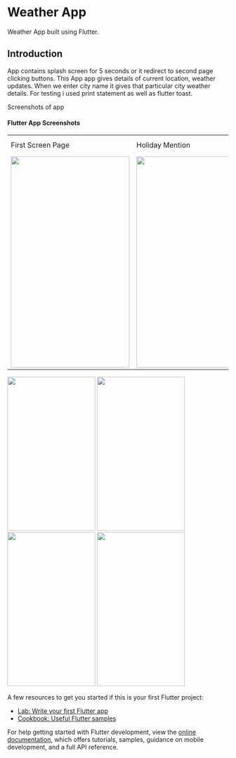 # Weather App

Weather App built using Flutter.

## Introduction

App contains splash screen for 5 seconds or it redirect to second page clicking buttons. This App app gives details of current location, weather updates.
When we enter city name it gives that particular city weather details. For testing i used print statement as well as flutter toast.

Screenshots of app


#### Flutter App Screenshots

<table>
  <tr>
    <td>First Screen Page</td>
     <td>Holiday Mention</td>
     <td>Present day in purple and selected day in pink</td>
  </tr>
  <tr>
    <td><img src="https://user-images.githubusercontent.com/60030358/201295670-cbb93918-2a8c-4a28-86de-c21cda4d7986.jpg" width=270 height=480></td>
    <td><img src="https://user-images.githubusercontent.com/60030358/201295711-9236b7a2-66ec-4348-88de-08613660c51a.jpg" width=270 height=480></td>
    <td><img src="https://user-images.githubusercontent.com/60030358/201295714-38db4b81-8401-40d1-ba3d-a99267ac2468.jpg" width=270 height=480></td>
    <td><img src="https://user-images.githubusercontent.com/60030358/201295718-901d2f60-bfb3-44f5-96e6-e3e11474703c.jpg" width=270 height=480></td>
  </tr>
 </table>
 
<p float="left">
<img src="https://user-images.githubusercontent.com/60030358/201295670-cbb93918-2a8c-4a28-86de-c21cda4d7986.jpg" width="200" height="350">
<img src="https://user-images.githubusercontent.com/60030358/201295711-9236b7a2-66ec-4348-88de-08613660c51a.jpg" width="200" height="350">
<img src="https://user-images.githubusercontent.com/60030358/201295714-38db4b81-8401-40d1-ba3d-a99267ac2468.jpg" width="200" height="350">
<img src="https://user-images.githubusercontent.com/60030358/201295718-901d2f60-bfb3-44f5-96e6-e3e11474703c.jpg" width="200" height="350">
</p>

A few resources to get you started if this is your first Flutter project:

- [Lab: Write your first Flutter app](https://docs.flutter.dev/get-started/codelab)
- [Cookbook: Useful Flutter samples](https://docs.flutter.dev/cookbook)

For help getting started with Flutter development, view the
[online documentation](https://docs.flutter.dev/), which offers tutorials,
samples, guidance on mobile development, and a full API reference.
